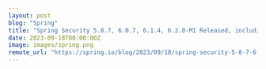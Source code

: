 ```yaml
---
layout: post
blog: "Spring"
title: "Spring Security 5.8.7, 6.0.7, 6.1.4, 6.2.0-M1 Released, including fixes for CVE-2023-34042"
date: 2023-09-18T00:00:00Z
image: images/spring.png
remote_url: "https://spring.io/blog/2023/09/18/spring-security-5-8-7-6-0-7-6-1-4-6-2-0-m1-released-including-fixes-for-cve"
---
```


